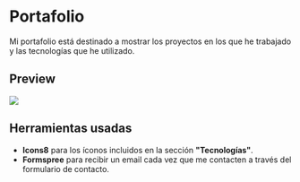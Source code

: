 # Portafolio

Mi portafolio está destinado a mostrar los proyectos en los que he trabajado y las tecnologías que he utilizado.

## Preview

![](https://i.imgur.com/ObQprIN.jpg)

##  Herramientas usadas

- **Icons8** para los íconos incluidos en la sección **"Tecnologías"**.
- **Formspree** para recibir un email  cada vez que me contacten a través del formulario de contacto.